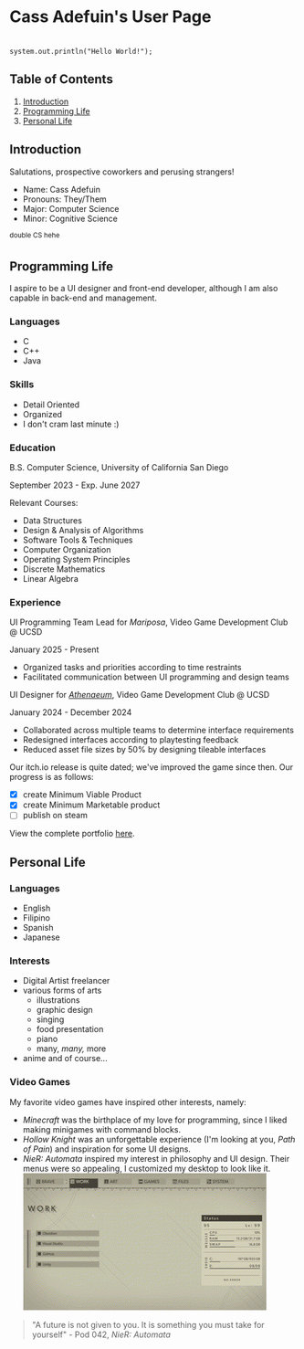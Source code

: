 # Cass Adefuin's User Page

```

system.out.println("Hello World!");

```
## Table of Contents
1. [Introduction](#introduction)
2. [Programming Life](#programming-life)
3. [Personal Life](#personal-life)

## Introduction
Salutations, prospective coworkers and perusing strangers!
- Name: Cass Adefuin
- Pronouns: They/Them
- Major: Computer Science
- Minor: Cognitive Science

<sup> double CS hehe </sup>

## Programming Life
I aspire to be a UI designer and front-end developer, although I am also capable in back-end and management.
### Languages
- C
- C++
- Java
### Skills
- Detail Oriented
- Organized
- I don't cram last minute :\)
### Education
B.S. Computer Science, University of California San Diego

September 2023 - Exp. June 2027

Relevant Courses:
- Data Structures
- Design & Analysis of Algorithms
- Software Tools & Techniques
- Computer Organization
- Operating System Principles
- Discrete Mathematics
- Linear Algebra
### Experience
UI Programming Team Lead for *Mariposa*, Video Game Development Club @ UCSD

January 2025 - Present

- Organized tasks and priorities according to time restraints 
- Facilitated communication between UI programming and design teams

UI Designer for *[Athenaeum](https://ethancreek.itch.io/athenaeum)*, Video Game Development Club @ UCSD

January 2024 - December 2024

- Collaborated across multiple teams to determine interface requirements
- Redesigned interfaces according to playtesting feedback
- Reduced asset file sizes by 50% by designing tileable interfaces

Our itch.io release is quite dated; we've improved the game since then. Our progress is as follows:
- [x] create Minimum Viable Product
- [x] create Minimum Marketable product
- [ ] publish on steam

View the complete portfolio [here](vgdc.md).

## Personal Life

### Languages
- English
- Filipino
- Spanish
- Japanese
### Interests
- Digital Artist freelancer
- various forms of arts
  - illustrations
  - graphic design
  - singing
  - food presentation
  - piano
  - many, *many,* more
- anime
and of course...

### Video Games
My favorite video games have inspired other interests, namely:
- *Minecraft* was the birthplace of my love for programming, since I liked making minigames with command blocks.
- *Hollow Knight* was an unforgettable experience (I'm looking at you, *Path of Pain*) and inspiration for some UI designs.
- *NieR: Automata* inspired my interest in philosophy and UI design. Their menus were so appealing, I customized my desktop to look like it.
<picture> ![NieR themed desktop](./images/nier-desktop-sample.gif) </picture>

> "A future is not given to you. It is something you must take for yourself"
> \- Pod 042, *NieR: Automata*
